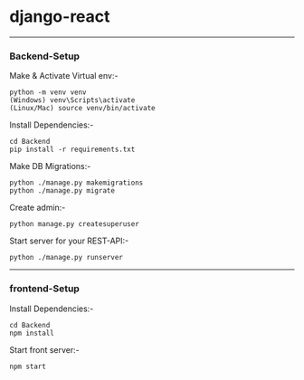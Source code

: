 # django-react

***
### Backend-Setup 

Make & Activate Virtual env:-
```
python -m venv venv
(Windows) venv\Scripts\activate
(Linux/Mac) source venv/bin/activate
```
Install Dependencies:- 
```
cd Backend
pip install -r requirements.txt
```
Make DB Migrations:-
```
python ./manage.py makemigrations
python ./manage.py migrate
```
Create admin:-
```
python manage.py createsuperuser
```
Start server for your REST-API:-
```
python ./manage.py runserver
```     

***
### frontend-Setup

Install Dependencies:- 
```
cd Backend
npm install
```
Start front server:-
```
npm start
```
